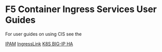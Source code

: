 F5 Container Ingress Services User Guides
========================================================

For user guides on using CIS see the

[IPAM](https://github.com/F5Networks/k8s-bigip-ctlr/blob/master/docs/_static/user_guides/ipam/README.md)
[IngressLink](http://clouddocs.f5.com/containers/latest/kubernetes)
[K8S BIG-IP HA](http://clouddocs.f5.com/containers/latest/kubernetes)